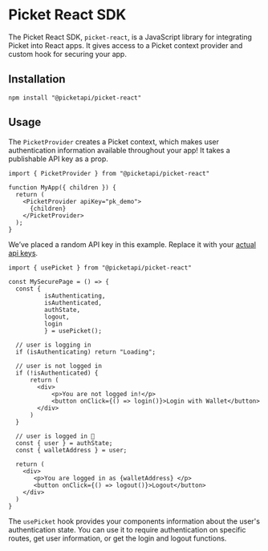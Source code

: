 # Picket React SDK

The Picket React SDK, `picket-react`, is a JavaScript library for integrating Picket into React apps. It gives access to a Picket context provider and custom hook for securing your app.

## Installation

```shell
npm install "@picketapi/picket-react"
```

## Usage

The `PicketProvider` creates a Picket context, which makes user authentication information available throughout your app! It takes a publishable API key as a prop.

```tsx
import { PicketProvider } from "@picketapi/picket-react"

function MyApp({ children }) {
  return (
    <PicketProvider apiKey="pk_demo">
      {children}
    </PicketProvider>
  );
}
```

We’ve placed a random API key in this example. Replace it with your [actual api keys](https://picketapi.com/dashboard).

```tsx
import { usePicket } from "@picketapi/picket-react"

const MySecurePage = () => {
  const { 
          isAuthenticating, 
          isAuthenticated, 
          authState, 
          logout,
          login
          } = usePicket();
  
  // user is logging in
  if (isAuthenticating) return "Loading";

  // user is not logged in
  if (!isAuthenticated) {
      return (
        <div>
            <p>You are not logged in!</p>
            <button onClick={() => login()}>Login with Wallet</button>
        </div>
      )
  }

  // user is logged in 🎉
  const { user } = authState;
  const { walletAddress } = user;
  
  return (
    <div>
       <p>You are logged in as {walletAddress} </p>
       <button onClick={() => logout()}>Logout</button>
    </div>
  )
}
```

The `usePicket` hook provides your components information about the user's authentication state. You can use it to require authentication on specific routes, get user information, or get the login and logout functions.

